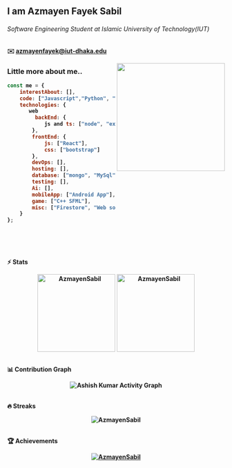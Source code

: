 <h2>I am <b>Azmayen Fayek Sabil<b></h2>
<h6>Software Engineering Student at Islamic University of Technology(IUT)</h6>

✉️ azmayenfayek@iut-dhaka.edu

<img align='right' src="https://media1.tenor.com/images/9fb771fb621c29b0a2eae945b5ceeeb3/tenor.gif?itemid=19019116" width="250"> 
    
### Little more about me..
```javascript
const me = {
    interestAbout: [],
    code: ["Javascript","Python", "Java", "C++"],
    technologies: {
       web
         backEnd: {
            js and ts: ["node", "express"]
        },
        frontEnd: {
            js: ["React"],
            css: ["bootstrap"]
        },
        devOps: [],
        hosting: [],
        database: ["mongo", "MySql", "firebase"],
        testing: [],
        Ai: [],
        mobileApp: ["Android App"],
        game: ["C++ SFML"],
        misc: ["Firestore", "Web socket",]
    }
};
```
<br><br>

<br>
    
<summary><b>⚡ Stats</b></summary>
<p align="center"><img height="180em" src="https://github-readme-stats.vercel.app/api?username=AzmayenSabil&hide_border=true&count_private=true&show_icons=true&theme=radical" alt="AzmayenSabil" align = "center"/>
<img height="180em" src="https://github-readme-stats.vercel.app/api/top-langs?username=AzmayenSabil&show_icons=true&locale=en&layout=compact&hide_border=true&theme=radical" alt="AzmayenSabil" align = "center"/></p>

<br>
    
<summary><b>📊 Contribution Graph</b></summary>
<p align="center"<a href="#"><img alt="Ashish Kumar Activity Graph" src="https://activity-graph.herokuapp.com/graph?username=AzmayenSabil&bg_color=0D1117&color=e05397&line=e05397&point=FFFFFF&hide_border=true&" /></a></p>
    
<br>

<summary><b>🔥 Streaks</b></summary>
<p align="center"><img src="https://github-readme-streak-stats.herokuapp.com/?user=AzmayenSabil&theme=black-ice&hide_border=true&stroke=0000&background=0D1117&ring=e05397&fire=e05397&currStreakLabel=e05397" alt="AzmayenSabil" /></p>

<br>
  
<summary><b>🏆 Achievements</b></summary>
<p align="center"> <a href="https://github.com/AzmayenSabil"><img src="https://github-profile-trophy.vercel.app/?username=AzmayenSabil&margin-w=5&theme=radical" alt="AzmayenSabil" /></a> </p>



<!-- <p align="center"><img height="350em" src="https://metrics.lecoq.io/AzmayenSabil?template=classic&base.header=0&base.activity=0&base.community=0&base.repositories=0&base.metadata=0&achievements=1&achievements.threshold=C&achievements.secrets=true&achievements.display=detailed&achievements.limit=0&config.timezone=Asia%2FDhaka" align = "center"/></p> -->
<!-- 
![Metrics](https://metrics.lecoq.io/AzmayenSabil?template=classic&base.header=0&base.activity=0&base.community=0&base.repositories=0&base.metadata=0&achievements=1&achievements.threshold=C&achievements.secrets=true&achievements.display=detailed&achievements.limit=0&config.timezone=Asia%2FDhaka) -->
